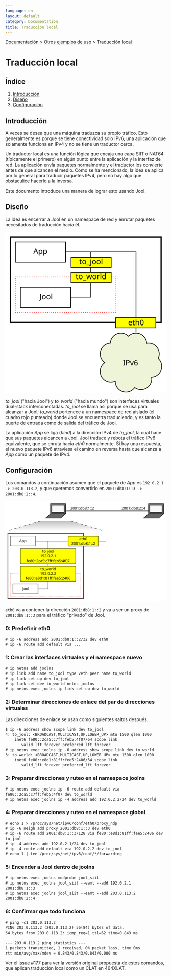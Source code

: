 ```yaml
---
language: en
layout: default
category: Documentation
title: Traducción local
---
```


[Documentación](documentation.html) > [Otros ejemplos de uso](documentation.html#otros-ejemplos-de-uso) > Traducción local

# Traducción local

## Índice

1. [Introducción](#introduccion)
2. [Diseño](#diseo)
3. [Configuración](#configuracin)

## Introducción

A veces se desea que una máquina traduzca su propio tráfico. Esto generalmente es porque se tiene conectividad solo IPv6, una aplicación que solamente funciona en IPv4 y no se tiene un traductor cerca.

Un traductor local es una función lógica que encaja una capa SIIT o NAT64 (típicamente el primero) en algún punto entre la aplicación y la interfaz de red. La aplicación envía paquetes normalmente y el traductor los convierte antes de que alcancen el medio. Como se ha mencionado, la idea se aplica por lo general para traducir paquetes IPv4, pero no hay algo que obstaculice hacerlo a la inversa.

Este documento introduce una manera de lograr esto usando Jool.

## Diseño

La idea es encerrar a Jool en un namespace de red y enrutar paquetes necesitados de traducción hacia él.

![Figura 1 - Red teórica](../images/network/hbet.svg)

_to_jool_ ("hacia Jool") y _to_world_ ("hacia mundo") son interfaces virtuales dual-stack interconectadas. _to_jool_ se llama así porque se usa para alcanzar a Jool; _to_world_ pertenece a un namespace de red aislado (el cuadro rojo punteado) donde Jool se encuentra traduciendo, y es tanto la puerte de entrada como de salida del tráfico de Jool.

La aplicación _App_ se liga (_bind_) a la dirección IPv4 de _to_jool_, la cual hace que sus paquetes alcancen a Jool. Jool traduce y rebota el tráfico IPv6 equivalente, que se enruta hacia _eth0_ normalmente. Si hay una respuesta, el nuevo paquete IPv6 atraviesa el camino en reversa hasta que alcanza a _App_ como un paquete de IPv4.

## Configuración

Los comandos a continuación asumen que el paquete de _App_ es `192.0.2.1 -> 203.0.113.2`, y que queremos convertirlo en `2001:db8:1::3 -> 2001:db8:2::4`.

![Figura 2 - Red colapsada](../images/network/hbet-collapsed.svg)

`eth0` va a contener la dirección `2001:db8:1::2` y va a ser un proxy de `2001:db8:1::3` para el tráfico "privado" de Jool.

### 0: Predefinir eth0

	# ip -6 address add 2001:db8:1::2/32 dev eth0
	# ip -6 route add default via ...

### 1: Crear las interfaces virtuales y el namespace nuevo

	# ip netns add joolns
	# ip link add name to_jool type veth peer name to_world
	# ip link set up dev to_jool
	# ip link set dev to_world netns joolns
	# ip netns exec joolns ip link set up dev to_world

### 2: Determinar direcciones de enlace del par de direcciones virtuales

Las direcciones de enlace se usan como siguientes saltos después.

	$ ip -6 address show scope link dev to_jool
	4: to_jool: <BROADCAST,MULTICAST,UP,LOWER_UP> mtu 1500 qlen 1000
	    inet6 fe80::2ca5:c7ff:feb5:4f07/64 scope link 
	       valid_lft forever preferred_lft forever
	# ip netns exec joolns ip -6 address show scope link dev to_world
	3: to_world: <BROADCAST,MULTICAST,UP,LOWER_UP> mtu 1500 qlen 1000
	    inet6 fe80::e8d1:81ff:fee5:2406/64 scope link 
	       valid_lft forever preferred_lft forever

### 3: Preparar direcciones y ruteo en el namespace joolns

	# ip netns exec joolns ip -6 route add default via fe80::2ca5:c7ff:feb5:4f07 dev to_world
	# ip netns exec joolns ip -4 address add 192.0.2.2/24 dev to_world

### 4: Preparar direcciones y ruteo en el namespace global

	# echo 1 > /proc/sys/net/ipv6/conf/eth0/proxy_ndp
	# ip -6 neigh add proxy 2001:db8:1::3 dev eth0
	# ip -6 route add 2001:db8:1::3/128 via fe80::e8d1:81ff:fee5:2406 dev to_jool
	# ip -4 address add 192.0.2.1/24 dev to_jool
	# ip -4 route add default via 192.0.2.2 dev to_jool
	# echo 1 | tee /proc/sys/net/ipv6/conf/*/forwarding

### 5: Encender a Jool dentro de joolns

	# ip netns exec joolns modprobe jool_siit
	# ip netns exec joolns jool_siit --eamt --add 192.0.2.1   2001:db8:1::3
	# ip netns exec joolns jool_siit --eamt --add 203.0.113.2 2001:db8:2::4

### 6: Confirmar que todo funciona

	# ping -c1 203.0.113.2
	PING 203.0.113.2 (203.0.113.2) 56(84) bytes of data.
	64 bytes from 203.0.113.2: icmp_req=1 ttl=62 time=0.843 ms

	--- 203.0.113.2 ping statistics ---
	1 packets transmitted, 1 received, 0% packet loss, time 0ms
	rtt min/avg/max/mdev = 0.843/0.843/0.843/0.000 ms

Ver el [issue #177](https://github.com/NICMx/NAT64/issues/177#issuecomment-144648229) para ver la versión original propuesta de estos comandos, que aplican traducción local como un CLAT en 464XLAT.

